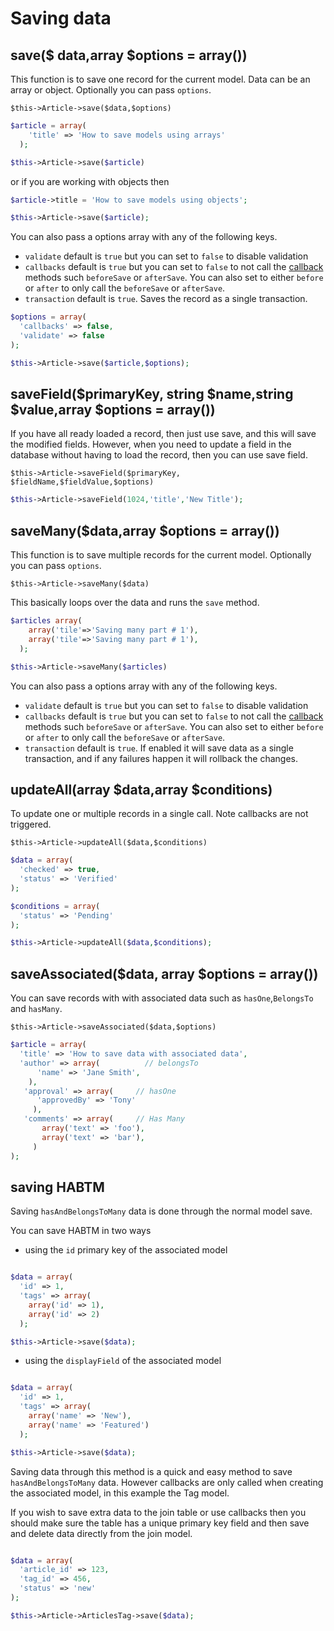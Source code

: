 # Saving data

## save($ data,array $options = array())

This function is to save one record for the current model. Data can be an array or object. Optionally you can pass  `options`.

`$this->Article->save($data,$options)`

```php
$article = array(
    'title' => 'How to save models using arrays'
  );

$this->Article->save($article)
```

or if you are working with objects then

```php
$article->title = 'How to save models using objects';

$this->Article->save($article);
```


You can also pass a options array with any of the following keys.

- `validate` default is `true` but you can set to `false` to disable validation
- `callbacks` default is `true` but you can set to `false` to not call the [callback](callbacks.md) methods such `beforeSave` or `afterSave`. You can also set to either `before` or `after` to only call the `beforeSave` or `afterSave`.
- `transaction` default is `true`. Saves the record as a single transaction.

```php
$options = array(
  'callbacks' => false,
  'validate' => false
);

$this->Article->save($article,$options);
```

## saveField($primaryKey, string $name,string $value,array $options = array())

If you have all ready loaded a record, then just use save, and 
this will save the modified fields. However, when you need to update a field in the database without having
to load the record, then you can use save field.

`$this->Article->saveField($primaryKey, $fieldName,$fieldValue,$options)`

```php
$this->Article->saveField(1024,'title','New Title');
```


## saveMany($data,array $options = array())

This function is to save multiple records for the current model. Optionally you can pass `options`.

`$this->Article->saveMany($data)`

This basically loops over the data and runs the `save` method.

```php
$articles array(
    array('tile'=>'Saving many part # 1'),
    array('tile'=>'Saving many part # 1'),
  );

$this->Article->saveMany($articles)
```

You can also pass a options array with any of the following keys.

- `validate` default is `true` but you can set to `false` to disable validation
- `callbacks` default is `true` but you can set to `false` to not call the [callback](callbacks.md) methods such `beforeSave` or `afterSave`. You can also set to either `before` or `after` to only call the `beforeSave` or `afterSave`.
- `transaction` default is `true`. If enabled it will save data as a single transaction, and if any failures happen it will rollback the changes.


## updateAll(array $data,array $conditions)

To update one or multiple records in a single call. Note callbacks are not triggered.

`$this->Article->updateAll($data,$conditions)`

```php
$data = array(
  'checked' => true,
  'status' => 'Verified'
);

$conditions = array(
  'status' => 'Pending'
);

$this->Article->updateAll($data,$conditions);
```

## saveAssociated($data, array $options = array())

You can save records with with associated data such as `hasOne`,`BelongsTo` and `hasMany`.

`$this->Article->saveAssociated($data,$options)`

```php
$article = array(
  'title' => 'How to save data with associated data',
  'author' => array(          // belongsTo
      'name' => 'Jane Smith',
    ),
   'approval' => array(     // hasOne
      'approvedBy' => 'Tony'
     ),
   'comments' => array(     // Has Many
       array('text' => 'foo'),
       array('text' => 'bar'),
     )
);
```
## saving HABTM

Saving `hasAndBelongsToMany` data is done through the normal model save.

You can save HABTM in two ways

- using the `id` primary key of the associated model

```php

$data = array(
  'id' => 1,
  'tags' => array(
    array('id' => 1),
    array('id' => 2)
  );

$this->Article->save($data);

```

- using the `displayField` of the associated model

```php

$data = array(
  'id' => 1,
  'tags' => array(
    array('name' => 'New'),
    array('name' => 'Featured')
  );

$this->Article->save($data);

```
Saving data through this method is a quick and easy method to save `hasAndBelongsToMany` data. However callbacks are only called when creating the associated model, in this example the Tag model.

If you wish to save extra data to the join table or use callbacks then you should make sure the table has a unique primary key field and then save and delete data directly from the join model.

```php

$data = array(
  'article_id' => 123,
  'tag_id' => 456,
  'status' => 'new'
);

$this->Article->ArticlesTag->save($data);

```
